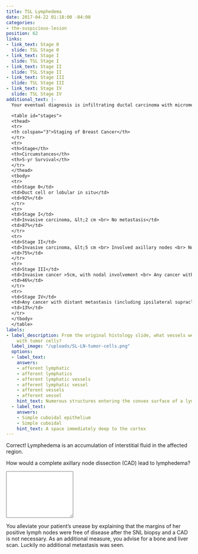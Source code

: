 ```yaml
---
title: TSL Lymphedema
date: 2017-04-22 01:18:00 -04:00
categories:
- the-suspicious-lesion
position: 62
links:
- link_text: Stage 0
  slide: TSL Stage 0
- link_text: Stage I
  slide: TSL Stage I
- link_text: Stage II
  slide: TSL Stage II
- link_text: Stage III
  slide: TSL Stage III
- link_text: Stage IV
  slide: TSL Stage IV
additional_text: |-
  Your eventual diagnosis is infiltrating ductal carcinoma with micrometastasis. Based on the case presented, select your patient’s stage of breast cancer.

  <table id="stages">
  <thead>
  <tr>
  <th colspan="3">Staging of Breast Cancer</th>
  </tr>
  <tr>
  <th>Stage</th>
  <th>Circumstances</th>
  <th>5-yr Survival</th>
  </tr>
  </thead>
  <tbody>
  <tr>
  <td>Stage 0</td>
  <td>Duct cell or lobular in situ</td>
  <td>92%</td>
  </tr>
  <tr>
  <td>Stage I</td>
  <td>Invasive carcinoma, &lt;2 cm <br> No metastasis</td>
  <td>87%</td>
  </tr>
  <tr>
  <td>Stage II</td>
  <td>Invasive carcinoma, &lt;5 cm <br> Involved axillary nodes <br> No distant metastasis</td>
  <td>75%</td>
  </tr>
  <tr>
  <td>Stage III</td>
  <td>Invasive cancer >5cm, with nodal involvement <br> Any cancer with ipsilateral internal mammary node involvement <br> Any cancer with chest wall fixation, skin or pectoral involvement, inflammatory carcinoma <br> No distant metastasis</td>
  <td>46%</td>
  </tr>
  <tr>
  <td>Stage IV</td>
  <td>Any cancer with distant metastasis (including ipsilateral supraclavicular lymph nodes)</td>
  <td>13%</td>
  </tr>
  </tbody>
  </table>
labels:
- label_description: From the original histology slide, what vessels were infiltrated
    with tumor cells?
  label_image: "/uploads/SL-LN-tumor-cells.png"
  options:
  - label_text: 
    answers:
    - afferent lymphatic
    - afferent lymphatics
    - afferent lymphatic vessels
    - afferent lymphatic vessel
    - afferent vessels
    - afferent vessel
    hint_text: Numerous structures entering the convex surface of a lymph node
  - label_text: 
    answers:
    - Simple cuboidal epithelium
    - Simple cuboidal
    hint_text: A space immediately deep to the cortex
---
```


Correct! Lymphedema is an accumulation of interstitial fluid in the affected region.

How would a complete axillary node dissection (CAD) lead to lymphedema?

<div class="form-group"><textarea class="form-control" rows="8"></textarea></div>

You alleviate your patient’s unease by explaining that the margins of her positive lymph nodes were free of disease after the SNL biopsy and a CAD is not necessary. As an additional measure, you advise for a bone and liver scan. Luckily no additional metastasis was seen.